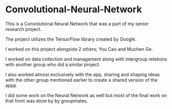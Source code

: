# Convolutional-Neural-Network

This is a Convolutional Neural Network that was a part of my senior research project.

The project utilizes the TensorFlow library created by Google.

I worked on this project alongside 2 others; You Cao and Muchen Ge.

I worked on data collection and management along with intergroup relations with another group who did a similar project.

I also worked almost exclusively with the app, sharing and shaping ideas with the other group mentioned earlier to create a shared version of the appp

I did some work on the Neural Network as well but most of the final work on that front was done by by groupmates.
